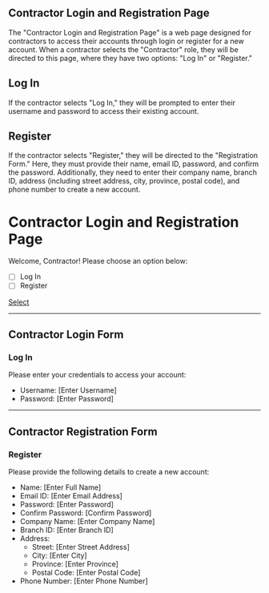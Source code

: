 ## Contractor Login and Registration Page

The "Contractor Login and Registration Page" is a web page designed for contractors to access their accounts through login or register for a new account. When a contractor selects the "Contractor" role, they will be directed to this page, where they have two options: "Log In" or "Register."

## Log In
If the contractor selects "Log In," they will be prompted to enter their username and password to access their existing account.

## Register
If the contractor selects "Register," they will be directed to the "Registration Form." Here, they must provide their name, email ID, password, and confirm the password. Additionally, they need to enter their company name, branch ID, address (including street address, city, province, postal code), and phone number to create a new account.

# Contractor Login and Registration Page

Welcome, Contractor! Please choose an option below:

- [ ] Log In
- [ ] Register

[Select](#)

---

## Contractor Login Form

### Log In

Please enter your credentials to access your account:

- Username: [Enter Username]
- Password: [Enter Password]



---

## Contractor Registration Form

### Register

Please provide the following details to create a new account:

- Name: [Enter Full Name]
- Email ID: [Enter Email Address]
- Password: [Enter Password]
- Confirm Password: [Confirm Password]
- Company Name: [Enter Company Name]
- Branch ID: [Enter Branch ID]
- Address:
  - Street: [Enter Street Address]
  - City: [Enter City]
  - Province: [Enter Province]
  - Postal Code: [Enter Postal Code]
- Phone Number: [Enter Phone Number]


